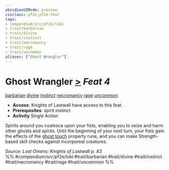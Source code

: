 ```yaml
---
obsidianUIMode: preview
cssclass: pf2e,pf2e-feat
tags:
- compendium/src/pf2e/lokl
- trait/barbarian
- trait/divine
- trait/instinct
- trait/necromancy
- trait/rage
- trait/uncommon
aliases: ["Ghost Wrangler"]
---
```

# Ghost Wrangler  [>](rules/core-rulebook/chapter-9-playing-the-game.md#Actions "Single Action") *Feat 4*  
[barbarian](rules/traits/barbarian.md "Barbarian Class Trait")  [divine](rules/traits/divine.md "Divine Tradition Trait")  [instinct](rules/traits/instinct.md "Instinct Action & Ability Trait")  [necromancy](rules/traits/necromancy.md "Necromancy School Trait")  [rage](rules/traits/rage.md "Rage Combat Trait")  [uncommon](rules/traits/uncommon.md "Uncommon Rarity Trait")  

- **Access**: Knights of Lastwall have access to this feat.
- **Prerequisites**: spirit instinct
- **Activity** Single Action

Spirits around you coalesce upon your fists, enabling you to seize and harm other ghosts and spirits. Until the beginning of your next turn, your fists gain the effects of the [ghost touch](compendium/equipment/items/ghost-touch.md) property rune, and you can make Strength-based skill checks against incorporeal creatures.

*Source: Lost Omens: Knights of Lastwall p. 83*  
%% #compendium/src/pf2e/lokl #trait/barbarian #trait/divine #trait/instinct #trait/necromancy #trait/rage #trait/uncommon %%